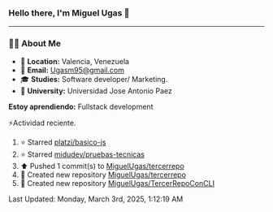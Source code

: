 ### **Hello there, I'm Miguel Ugas 👋**

---

### 🧑‍💻 **About Me**

- 📍 **Location:** Valencia, Venezuela  
- 📧 **Email:** Ugasm95@gmail.com
- 🎓 **Studies:** Software developer/ Marketing.
- 🏫 **University:**  Universidad Jose Antonio Paez

**Estoy aprendiendo:** Fullstack development

⚡Actividad reciente.
<!--RECENT_ACTIVITY:start-->
1. ⭐ Starred [platzi/basico-js](https://github.com/platzi/basico-js)<br>
2. ⭐ Starred [midudev/pruebas-tecnicas](https://github.com/midudev/pruebas-tecnicas)<br>
3. ⬆️ Pushed 1 commit(s) to [MiguelUgas/tercerrepo](https://github.com/MiguelUgas/tercerrepo)<br>
4. 📔 Created new repository [MiguelUgas/tercerrepo](https://github.com/MiguelUgas/tercerrepo)<br>
5. 📔 Created new repository [MiguelUgas/TercerRepoConCLI](https://github.com/MiguelUgas/TercerRepoConCLI)<br>
<!--RECENT_ACTIVITY:end-->
<!--RECENT_ACTIVITY:last_update-->
Last Updated: Monday, March 3rd, 2025, 1:12:19 AM
<!--RECENT_ACTIVITY:last_update_end-->
